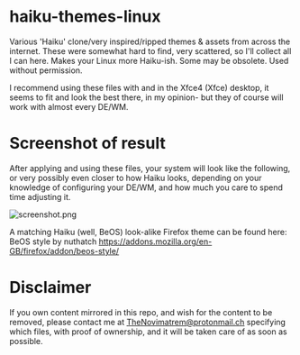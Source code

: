 # haiku-themes-linux
Various 'Haiku' clone/very inspired/ripped themes & assets from across the internet. These were somewhat hard to find, very scattered, so I'll collect all I can here. Makes your Linux more Haiku-ish. Some may be obsolete. Used without permission.

I recommend using these files with and in the Xfce4 (Xfce) desktop, it seems to fit and look the best there, in my opinion- but they of course will work with almost every DE/WM.

# Screenshot of result
After applying and using these files, your system will look like the following, or very possibly even closer to how Haiku looks, depending on your knowledge of configuring your DE/WM, and how much you care to spend time adjusting it. 

![screenshot.png](https://gitlab.com/Novimatrem/haiku-themes-linux/-/raw/master/screenshot.png)

A matching Haiku (well, BeOS) look-alike Firefox theme can be found here: BeOS style by nuthatch https://addons.mozilla.org/en-GB/firefox/addon/beos-style/


# Disclaimer
If you own content mirrored in this repo, and wish for the content to be removed, please contact me at TheNovimatrem@protonmail.ch specifying which files, with proof of ownership, and it will be taken care of as soon as possible.
